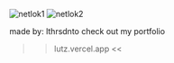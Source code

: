 ![netlok1](https://user-images.githubusercontent.com/109575711/184659002-5698631b-2e38-40d2-bfe3-9b7eb3953fa9.png)
![netlok2](https://user-images.githubusercontent.com/109575711/184659010-43c078d0-4382-42b5-9744-3a71382472ea.png)



made by: lthrsdnto 
check out my portfolio
>> lutz.vercel.app <<
